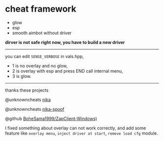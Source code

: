 # cheat framework

* glow
* esp
* smooth aimbot without driver

**dirver is not safe right now, you have to build a new driver**

---

you can edit `SENSE_VERBOSE` in vals.hpp, 

* 1 is no overlay and no glow,
* 2 is overlay with esp and press END call internal menu,
* 3 is glow.



---
thanks these projects

@unknowncheats [nika](https://www.unknowncheats.me/forum/apex-legends/628823-zap-client-legitbot-ragebot-glow-esp.html)

@unknowncheats [nika-spoof](https://www.unknowncheats.me/forum/apex-legends/640853-nika-read.html)

@github [BoheSama1999/ZapClient-Windows)](https://github.com/BoheSama1999/ZapClient-Windows)


I fixed something about overlay can not work correctly, and add some feature like `overlay menu`, `inject driver at start`, `remove load cfg` module.
